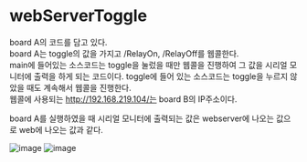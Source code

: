 # webServerToggle

board A의 코드를 담고 있다.   
board A는 toggle의 값을 가지고 /RelayOn, /RelayOff를 웹콜한다.    
main에 들어있는 소스코드는 toggle을 눌렀을 때만 웹콜을 진행하여 그 값을 시리얼 모니터에 출력을 하게 되는 코드이다.
toggle에 들어 있는 소스코드는 toggle을 누르지 않았을 때도 계속해서 웹콜을 진행한다.   
웹콜에 사용되는 http://192.168.219.104/는 board B의 IP주소이다.


board A를 실행하였을 때 시리얼 모니터에 출력되는 값은 webserver에 나오는 값으로 web에 나오는 값과 같다.    

![image](https://user-images.githubusercontent.com/90883561/138932953-03cfec70-997f-44e4-853f-9077315acd79.png)
![image](https://user-images.githubusercontent.com/90883561/138933027-b9096297-d324-43de-a6c1-3a525888fecb.png)


